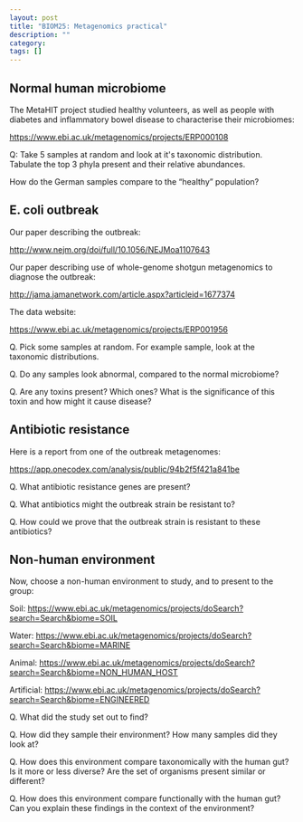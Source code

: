 ```yaml
---
layout: post
title: "BIOM25: Metagenomics practical"
description: ""
category: 
tags: []
---
```


## Normal human microbiome

The MetaHIT project studied healthy volunteers, as well as people with diabetes and inflammatory
bowel disease to characterise their microbiomes:

<https://www.ebi.ac.uk/metagenomics/projects/ERP000108>

Q: Take 5 samples at random and look at it's taxonomic distribution. Tabulate the top 3 phyla present and their relative abundances.

How do the German samples compare to the “healthy” population?

## E. coli outbreak

Our paper describing the outbreak:

<http://www.nejm.org/doi/full/10.1056/NEJMoa1107643>

Our paper describing use of whole-genome shotgun metagenomics to diagnose the outbreak:

<http://jama.jamanetwork.com/article.aspx?articleid=1677374>

The data website:

<https://www.ebi.ac.uk/metagenomics/projects/ERP001956>

Q. Pick some samples at random. For example sample, look at the taxonomic distributions.

Q. Do any samples look abnormal, compared to the normal microbiome?

Q. Are any toxins present? Which ones? What is the significance of this toxin and how might it cause disease?

## Antibiotic resistance

Here is a report from one of the outbreak metagenomes:

<https://app.onecodex.com/analysis/public/94b2f5f421a841be>

Q. What antibiotic resistance genes are present?

Q. What antibiotics might the outbreak strain be resistant to?

Q. How could we prove that the outbreak strain is resistant to these antibiotics?

## Non-human environment

Now, choose a non-human environment to study, and to present to the group:

Soil:
<https://www.ebi.ac.uk/metagenomics/projects/doSearch?search=Search&biome=SOIL>

Water:
<https://www.ebi.ac.uk/metagenomics/projects/doSearch?search=Search&biome=MARINE>

Animal:
<https://www.ebi.ac.uk/metagenomics/projects/doSearch?search=Search&biome=NON_HUMAN_HOST>

Artificial:
<https://www.ebi.ac.uk/metagenomics/projects/doSearch?search=Search&biome=ENGINEERED>

Q. What did the study set out to find?

Q. How did they sample their environment? How many samples did they look at?

Q. How does this environment compare taxonomically with the human gut? Is it more or less diverse? Are the set of organisms present similar or different?

Q. How does this environment compare functionally with the human gut? Can you explain these findings in the context of the environment?



